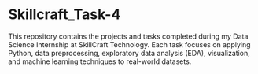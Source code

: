 # Skillcraft_Task-4
This repository contains the projects and tasks completed during my Data Science Internship at SkillCraft Technology. Each task focuses on applying Python, data preprocessing, exploratory data analysis (EDA), visualization, and machine learning techniques to real-world datasets.
